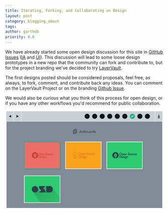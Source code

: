 ```yaml
---
title: Iterating, Forking, and Collaborating on Design
layout: post
category: blogging_about
tags:
author: garthdb
priority: 0.6
---
```

We have already started some open design discussion for this site in [GitHub Issues][github-issues] ([IA][ia] and [UI][ui]).  This discussion will lead to some loose design prototypes in a new repo that the community can fork and contribute to, but for the project branding we've decided to try [LayerVault][layervault].

The first designs posted should be considered proposals, feel free, as always, to fork, comment, and contribute back any ideas. You can comment on the LayerVault Project or on the branding [Github Issue][branding-issue].

We would also be curious what you think of this process for open design, or if you have any other workflows you'd recommend for public collaboration.

[![Branding Postcards](/img/branding_postcards@2X.png)][layervault]

[github-issues]: https://github.com/opensourcedesignis/opensourcedesignis.github.io/issues
[ia]: https://github.com/opensourcedesignis/opensourcedesignis.github.io/issues/18
[ui]: https://github.com/opensourcedesignis/opensourcedesignis.github.io/issues/14
[layervault]: https://layervault.com/garthdb/OSD%20Branding/Branding%20Postcards.ai/7
[branding-issue]: [https://github.com/opensourcedesignis/opensourcedesignis.github.io/issues/33]